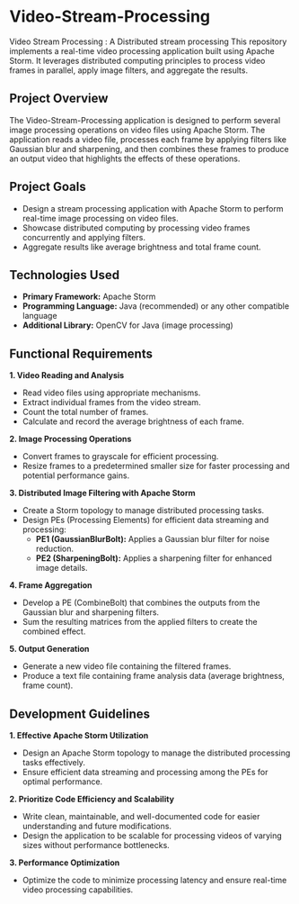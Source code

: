 # Video-Stream-Processing
Video Stream Processing :  A Distributed stream processing
This repository implements a real-time video processing application built using Apache Storm. It leverages distributed computing principles to process video frames in parallel, apply image filters, and aggregate the results.

## Project Overview

The Video-Stream-Processing application is designed to perform several image processing operations on video files using Apache Storm. The application reads a video file, processes each frame by applying filters like Gaussian blur and sharpening, and then combines these frames to produce an output video that highlights the effects of these operations.


## Project Goals

* Design a stream processing application with Apache Storm to perform real-time image processing on video files.
* Showcase distributed computing by processing video frames concurrently and applying filters.
* Aggregate results like average brightness and total frame count.

## Technologies Used

* **Primary Framework:** Apache Storm
* **Programming Language:** Java (recommended) or any other compatible language
* **Additional Library:** OpenCV for Java (image processing)

## Functional Requirements

**1. Video Reading and Analysis**

* Read video files using appropriate mechanisms.
* Extract individual frames from the video stream.
* Count the total number of frames.
* Calculate and record the average brightness of each frame.

**2. Image Processing Operations**

* Convert frames to grayscale for efficient processing.
* Resize frames to a predetermined smaller size for faster processing and potential performance gains.

**3. Distributed Image Filtering with Apache Storm**

* Create a Storm topology to manage distributed processing tasks.
* Design PEs (Processing Elements) for efficient data streaming and processing:
    * **PE1 (GaussianBlurBolt):** Applies a Gaussian blur filter for noise reduction.
    * **PE2 (SharpeningBolt):** Applies a sharpening filter for enhanced image details.

**4. Frame Aggregation**

* Develop a PE (CombineBolt) that combines the outputs from the Gaussian blur and sharpening filters.
* Sum the resulting matrices from the applied filters to create the combined effect.

**5. Output Generation**

* Generate a new video file containing the filtered frames.
* Produce a text file containing frame analysis data (average brightness, frame count).

## Development Guidelines

**1. Effective Apache Storm Utilization**

* Design an Apache Storm topology to manage the distributed processing tasks effectively.
* Ensure efficient data streaming and processing among the PEs for optimal performance.

**2. Prioritize Code Efficiency and Scalability**

* Write clean, maintainable, and well-documented code for easier understanding and future modifications.
* Design the application to be scalable for processing videos of varying sizes without performance bottlenecks.

**3. Performance Optimization**

* Optimize the code to minimize processing latency and ensure real-time video processing capabilities.



